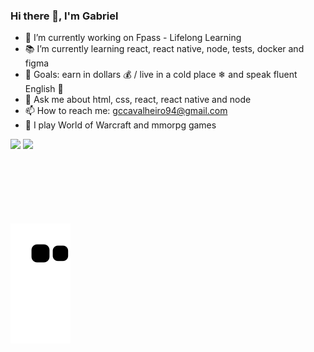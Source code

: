 ### Hi there 👋, I'm Gabriel


- 🔭 I’m currently working on Fpass - Lifelong Learning
- 📚 I’m currently learning react, react native, node, tests, docker and figma
- 🎯 Goals: earn in dollars 💰 / live in a cold place ❄ and speak fluent English 🚀
- 💬 Ask me about html, css, react, react native and node
- 📫 How to reach me: gccavalheiro94@gmail.com
- 🎲 I play World of Warcraft and mmorpg games

<div>
  <img height="180em" src="https://github-readme-stats.vercel.app/api?username=gccavalheiro&show_icons=true&theme=radical&include_all_commits=true&count_private=true"/>
  <img height="180em" src="https://github-readme-stats.vercel.app/api/top-langs/?username=gccavalheiro&layout=compact&langs_count=7&theme=radical"/>
</div>
<br/>
<br/>
<div style="display: inline_block">
  <img align="center" alt="" height="33" width="auto" src="https://img.shields.io/badge/HTML5-E34F26?style=for-the-badge&logo=html5&logoColor=white">
  <img align="center" alt="" height="33" width="auto" src="https://img.shields.io/badge/CSS3-1572B6?style=for-the-badge&logo=css3&logoColor=white">
  <img align="center" alt="" height="33" width="auto" src="https://img.shields.io/badge/JavaScript-F7DF1E?style=for-the-badge&logo=javascript&logoColor=black">
  <img align="center" alt="" height="33" width="auto" src="https://img.shields.io/badge/Node.js-43853D?style=for-the-badge&logo=node.js&logoColor=white">
  <br/>
  <br/>
  <img align="center" alt="" height="33" width="auto" src="https://img.shields.io/badge/React-20232A?style=for-the-badge&logo=react&logoColor=61DAFB">
  <img align="center" alt="" height="33" width="auto" src="https://img.shields.io/badge/React_Native-20232A?style=for-the-badge&logo=react&logoColor=61DAFB">
  <img align="center" alt="" height="33" width="auto" src="https://img.shields.io/badge/Bootstrap-563D7C?style=for-the-badge&logo=bootstrap&logoColor=white">
  <img align="center" alt="" height="33" width="auto" src="https://img.shields.io/badge/Material--UI-0081CB?style=for-the-badge&logo=material-ui&logoColor=white">
</div>
<br/>

![snake gif](https://github.com/gccavalheiro/gccavalheiro/blob/output/github-contribution-grid-snake.svg)

